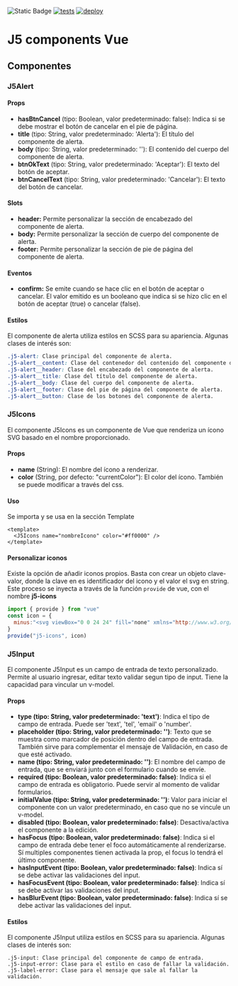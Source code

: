 ![Static Badge](https://img.shields.io/badge/license-MIT-blue?style=plastic) [![tests](https://github.com/jaalorsa517/j5-components-vue/actions/workflows/unit-test.yml/badge.svg?branch=main&event=push)](https://github.com/jaalorsa517/j5-components-vue/actions/workflows/unit-test.yml) [![deploy](https://github.com/jaalorsa517/j5-components-vue/actions/workflows/deploy-npm.yml/badge.svg?branch=main&event=workflow_run)](https://github.com/jaalorsa517/j5-components-vue/actions/workflows/deploy-npm.yml)


# J5 components Vue

## Componentes

### J5Alert

#### Props
+ **hasBtnCancel** (tipo: Boolean, valor predeterminado: false): Indica si se debe mostrar el botón de cancelar en el pie de página.
+ **title** (tipo: String, valor predeterminado: 'Alerta'): El título del componente de alerta.
+ **body** (tipo: String, valor predeterminado: ''): El contenido del cuerpo del componente de alerta.
+ **btnOkText** (tipo: String, valor predeterminado: 'Aceptar'): El texto del botón de aceptar.
+ **btnCancelText** (tipo: String, valor predeterminado: 'Cancelar'): El texto del botón de cancelar.

#### Slots
+ **header:** Permite personalizar la sección de encabezado del componente de alerta.
+ **body:** Permite personalizar la sección de cuerpo del componente de alerta.
+ **footer:** Permite personalizar la sección de pie de página del componente de alerta.

#### Eventos
+ **confirm:** Se emite cuando se hace clic en el botón de aceptar o cancelar. El valor emitido es un booleano que indica si se hizo clic en el botón de aceptar (true) o cancelar (false).

#### Estilos
El componente de alerta utiliza estilos en SCSS para su apariencia. Algunas clases de interés son:

```css
.j5-alert: Clase principal del componente de alerta.
.j5-alert__content: Clase del contenedor del contenido del componente de alerta.
.j5-alert__header: Clase del encabezado del componente de alerta.
.j5-alert__title: Clase del título del componente de alerta.
.j5-alert__body: Clase del cuerpo del componente de alerta.
.j5-alert__footer: Clase del pie de página del componente de alerta.
.j5-alert__button: Clase de los botones del componente de alerta.
```

### J5Icons
El componente J5Icons es un componente de Vue que renderiza un ícono SVG basado en el nombre proporcionado.

#### Props
+ **name** (String): El nombre del ícono a renderizar.
+ **color** (String, por defecto: "currentColor"): El color del ícono. También se puede modificar a través del css.

#### Uso

Se importa y se usa en la sección Template
```
<template>
  <J5Icons name="nombreIcono" color="#ff0000" />
</template>
```
#### Personalizar iconos
Existe la opción de añadir iconos propios. Basta con crear un objeto clave-valor, donde la clave en es identificador del icono y el valor el svg en string. Este proceso se inyecta a través de la función `provide` de vue, con el nombre **j5-icons**
```javascript
import { provide } from "vue"
const icon = {
  minus:"<svg viewBox="0 0 24 24" fill="none" xmlns="http://www.w3.org/2000/svg"><g id="SVGRepo_bgCarrier" stroke-width="0"></g><g id="SVGRepo_tracerCarrier" stroke-linecap="round" stroke-linejoin="round"></g><g id="SVGRepo_iconCarrier"><path d="M6 12H18" stroke="currentColor" stroke-linecap="round" stroke-linejoin="round"></path> </g></svg>"
}
provide("j5-icons", icon)

```
### J5Input
El componente J5Input es un campo de entrada de texto personalizado. Permite al usuario ingresar, editar texto validar segun tipo de input. Tiene la capacidad para vincular un v-model.

#### Props
+ **type (tipo: String, valor predeterminado: 'text')**: Indica el tipo de campo de entrada. Puede ser 'text', 'tel', 'email' o 'number'.
+ **placeholder (tipo: String, valor predeterminado: '')**: Texto que se muestra como marcador de posición dentro del campo de entrada. También sirve para complementar el mensaje de Validación, en caso de que esté activado.
+ **name (tipo: String, valor predeterminado: '')**: El nombre del campo de entrada, que se enviará junto con el formulario cuando se envíe.
+ **required (tipo: Boolean, valor predeterminado: false)**: Indica si el campo de entrada es obligatorio. Puede servir al momento de validar formularios.
+ **initialValue (tipo: String, valor predeterminado: '')**: Valor para iniciar el componente con un valor predeterminado, en caso que no se vincule un v-model.
+ **disabled (tipo: Boolean, valor predeterminado: false)**: Desactiva/activa el componente a la edición.
+ **hasFocus (tipo: Boolean, valor predeterminado: false)**: Indica si el campo de entrada debe tener el foco automáticamente al renderizarse. Sí multiples componentes tienen activada la prop, el focus lo tendrá el último componente.
+ **hasInputEvent (tipo: Boolean, valor predeterminado: false)**: Indica sí se debe activar las validaciones del input.
+ **hasFocusEvent (tipo: Boolean, valor predeterminado: false)**: Indica sí se debe activar las validaciones del input.
+ **hasBlurEvent (tipo: Boolean, valor predeterminado: false)**: Indica sí se debe activar las validaciones del input.

#### Estilos
El componente J5Input utiliza estilos en SCSS para su apariencia. Algunas clases de interés son:

```
.j5-input: Clase principal del componente de campo de entrada.
.j5-input-error: Clase para el estilo en caso de fallar la validación.
.j5-label-error: Clase para el mensaje que sale al fallar la validación.
```

